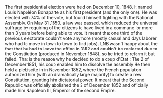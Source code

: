 The first presidential election were held on December 10, 1848. It named Louis Napoléon Bonaparte as his first president (and the only one). He was elected with 74% of the vote, but found himself fighting with the National Assembly.
On May 31 ,1850, a law was passed, which reduced the universal suffrage by requiring of the citizens to have lived in a commune for more than 3 years before being able to vote. It meant that one third of the previous electorate couldn't vote anymore (mostly casual and days laborer who had to move in town to town to find jobs).
LNB wasn't happy about the fact that he had to leave the office in 1852 and couldn't be reelected due to the Constitution (produced in November 1848), so he tried to reform it but failed. That is the reason why he decided to do a coup d'Etat : 
The 2 of December 1851, his coup enabled him to dissolve the assembly
He then held a plebiscite in in November 1852, where the French population authorized him (with an dramatically large majority) to create a new Constitution, granting him dictatorial power.
It meant that the Second Republic was officially abolished the 2 of December 1852 and officially made him Napoleon III, Emperor of the second Empire.